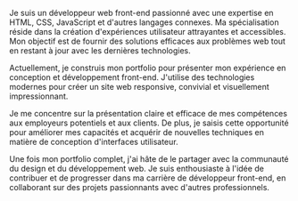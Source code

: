 <p>Je suis un développeur web front-end passionné avec une expertise en HTML, CSS, JavaScript et d'autres langages connexes. Ma spécialisation réside dans la création d'expériences utilisateur attrayantes et accessibles. Mon objectif est de fournir des solutions efficaces aux problèmes web tout en restant à jour avec les dernières technologies.

Actuellement, je construis mon portfolio pour présenter mon expérience en conception et développement front-end. J'utilise des technologies modernes pour créer un site web responsive, convivial et visuellement impressionnant.

Je me concentre sur la présentation claire et efficace de mes compétences aux employeurs potentiels et aux clients. De plus, je saisis cette opportunité pour améliorer mes capacités et acquérir de nouvelles techniques en matière de conception d'interfaces utilisateur.

Une fois mon portfolio complet, j'ai hâte de le partager avec la communauté du design et du développement web. Je suis enthousiaste à l'idée de contribuer et de progresser dans ma carrière de développeur front-end, en collaborant sur des projets passionnants avec d'autres professionnels.
</p>
